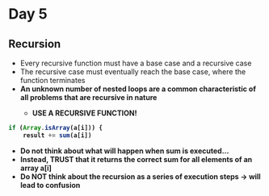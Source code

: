 # Day 5

## Recursion

* Every recursive function must have a base case and a recursive case
* The recursive case must eventually reach the base case, where the function terminates
* <strong> An unknown number of nested loops are a common characteristic of all problems that are recursive in nature 
  * USE A RECURSIVE FUNCTION!

```javascript
if (Array.isArray(a[i])) {
    result += sum(a[i])
```
  * Do not think about what will happen when sum is executed...
  * Instead, TRUST that it returns the correct sum for all elements of an array a[i]
  * Do NOT think about the recursion as a series of execution steps -> will lead to confusion

